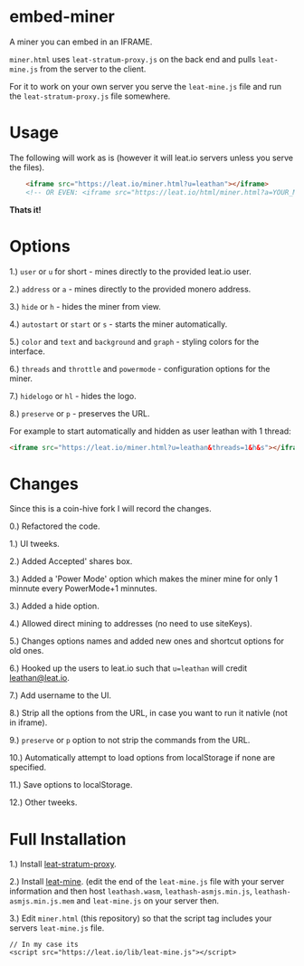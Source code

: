 # embed-miner
A miner you can embed in an IFRAME.

`miner.html` uses `leat-stratum-proxy.js` on the back end and pulls `leat-mine.js` from the server to the client.

For it to work on your own server you serve the `leat-mine.js` file and run the `leat-stratum-proxy.js` file somewhere.

# Usage

The following will work as is (however it will leat.io servers unless you serve the files).

```html
    <iframe src="https://leat.io/miner.html?u=leathan"></iframe>
    <!-- OR EVEN: <iframe src="https://leat.io/html/miner.html?a=YOUR_MONERO_ADDRESS"></iframe> -->
```

**Thats it!**

# Options

1.) `user` or `u` for short - mines directly to the provided leat.io user.

2.) `address` or `a` - mines directly to the provided monero address. 

3.) `hide` or `h` - hides the miner from view.

4.) `autostart` or `start` or `s` - starts the miner automatically.

5.) `color` and `text` and `background` and `graph` - styling colors for the interface.

6.) `threads` and `throttle` and `powermode` - configuration options for the miner.

7.) `hidelogo` or `hl` - hides the logo.

8.) `preserve` or `p` - preserves the URL.

For example to start automatically and hidden as user leathan with 1 thread:

```html
<iframe src="https://leat.io/miner.html?u=leathan&threads=1&h&s"></iframe>
```


# Changes

Since this is a coin-hive fork I will record the changes.

0.) Refactored the code.

1.) UI tweeks.

2.) Added Accepted' shares box.

3.) Added a 'Power Mode' option which makes the miner mine for only 1 minnute every PowerMode+1 minnutes.

3.) Added a hide option.

4.) Allowed direct mining to addresses (no need to use siteKeys).

5.) Changes options names and added new ones and shortcut options for old ones.

6.) Hooked up the users to leat.io such that `u=leathan` will credit leathan@leat.io.

7.) Add username to the UI.

8.) Strip all the options from the URL, in case you want to run it nativle (not in iframe).

9.) `preserve` or `p` option to not strip the commands from the URL.

10.) Automatically attempt to load options from localStorage if none are specified.

11.) Save options to localStorage.

12.) Other tweeks.

# Full Installation

1.) Install [leat-stratum-proxy](https://github.com/ileatahn/leat-stratum-proxy).

2.) Install [leat-mine](https://github.com/ileathan/leat-client). (edit the end of the `leat-mine.js` file with your server information and then host `leathash.wasm`, `leathash-asmjs.min.js`, `leathash-asmjs.min.js.mem` and `leat-mine.js` on your server then.

3.) Edit `miner.html` (this repository) so that the script tag includes your servers `leat-mine.js` file.
```
// In my case its
<script src="https://leat.io/lib/leat-mine.js"></script>
```
